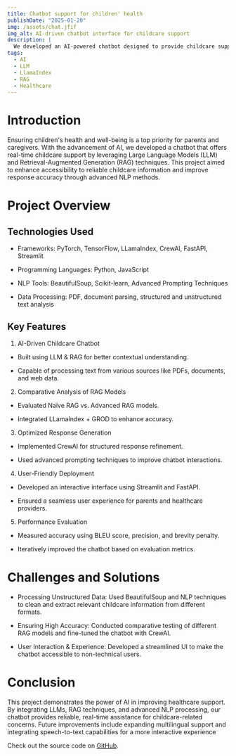 ```yaml
---
title: Chatbot support for children' health
publishDate: "2025-01-20"
img: /assets/chat.jfif
img_alt: AI-driven chatbot interface for childcare support
description: |
  We developed an AI-powered chatbot designed to provide childcare support by integrating cutting-edge LLM & RAG techniques.
tags:
  - AI
  - LLM
  - LlamaIndex
  - RAG
  - Healthcare
---
```


# Introduction

Ensuring children's health and well-being is a top priority for parents and caregivers. With the advancement of AI, we developed a chatbot that offers real-time childcare support by leveraging Large Language Models (LLM) and Retrieval-Augmented Generation (RAG) techniques. This project aimed to enhance accessibility to reliable childcare information and improve response accuracy through advanced NLP methods.

# Project Overview

## Technologies Used

+ Frameworks: PyTorch, TensorFlow, LLamaIndex, CrewAI, FastAPI, Streamlit

+ Programming Languages: Python, JavaScript

+ NLP Tools: BeautifulSoup, Scikit-learn, Advanced Prompting Techniques

+ Data Processing: PDF, document parsing, structured and unstructured text analysis

## Key Features

1. AI-Driven Childcare Chatbot

+ Built using LLM & RAG for better contextual understanding.

+ Capable of processing text from various sources like PDFs, documents, and web data.

2. Comparative Analysis of RAG Models

+ Evaluated Naïve RAG vs. Advanced RAG models.

+ Integrated LLamaIndex + GROD to enhance accuracy.

3. Optimized Response Generation

+ Implemented CrewAI for structured response refinement.

+ Used advanced prompting techniques to improve chatbot interactions.

4. User-Friendly Deployment

+ Developed an interactive interface using Streamlit and FastAPI.

+ Ensured a seamless user experience for parents and healthcare providers.

5. Performance Evaluation

+ Measured accuracy using BLEU score, precision, and brevity penalty.

+ Iteratively improved the chatbot based on evaluation metrics.

# Challenges and Solutions

+ Processing Unstructured Data: Used BeautifulSoup and NLP techniques to clean and extract relevant childcare information from different formats.

+ Ensuring High Accuracy: Conducted comparative testing of different RAG models and fine-tuned the chatbot with CrewAI.

+ User Interaction & Experience: Developed a streamlined UI to make the chatbot accessible to non-technical users.

# Conclusion

This project demonstrates the power of AI in improving healthcare support. By integrating LLMs, RAG techniques, and advanced NLP processing, our chatbot provides reliable, real-time assistance for childcare-related concerns. Future improvements include expanding multilingual support and integrating speech-to-text capabilities for a more interactive experience

Check out the source code on [GitHub](https://github.com/Rom1009/Health_Chatbot).